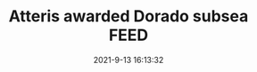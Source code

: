 ---
"title": "Atteris awarded Dorado subsea FEED"
"date": "2021-9-13 16:13:32"
"feed_name": "OFFSHOREMAG"
"feed_website": "https://www.offshore-mag.com/"
"feed_rss": "https://www.offshore-mag.com/__rss/website-scheduled-content.xml?input=%7B%22sectionAlias%22%3A%22home%22%7D"
"link": "https://www.offshore-mag.com/subsea/article/14210207/atteris-awarded-dorado-subsea-feed"
"file": "_posts/19c9a6a590ca4a282827befa735bba4c460f7d4d.md"
"accident": "0"
"drilling": "0"
---